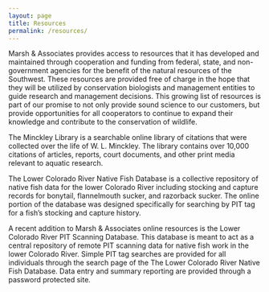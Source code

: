 ```yaml
---
layout: page
title: Resources
permalink: /resources/
---
```


Marsh & Associates provides access to resources that it has developed and maintained through cooperation and funding from federal, state, and non-government agencies for the benefit of the natural resources of the Southwest. These resources are provided free of charge in the hope that they will be utilized by conservation biologists and management entities to guide research and management decisions. This growing list of resources is part of our promise to not only provide sound science to our customers, but provide opportunities for all cooperators to continue to expand their knowledge and contribute to the conservation of wildlife.

The Minckley Library is a searchable online library of citations that were collected over the life of W. L. Minckley. The library contains over 10,000 citations of articles, reports, court documents, and other print media relevant to aquatic research.

The Lower Colorado River Native Fish Database is a collective repository of native fish data for the lower Colorado River including stocking and capture records for bonytail, flannelmouth sucker, and razorback sucker. The online portion of the database was designed specifically for searching by PIT tag for a fish’s stocking and capture history.

A recent addition to Marsh & Associates online resources is the Lower Colorado River PIT Scanning Database. This database is meant to act as a central repository of remote PIT scanning data for native fish work in the lower Colorado River. Simple PIT tag searches are provided for all individuals through the search page of the The Lower Colorado River Native Fish Database. Data entry and summary reporting are provided through a password protected site.